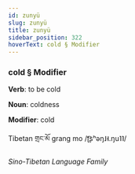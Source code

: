```yaml
---
id: zunyü
slug: zunyü
title: zunyü
sidebar_position: 322
hoverText: cold § Modifier
---
```


### cold § Modifier

**Verb**: to be cold

**Noun**: coldness

**Modifier**: cold

Tibetan གྲང་མོ grang mo /ʈ͡ʂʰəŋ˩˧.ŋu˥˥/

*Sino-Tibetan Language Family*